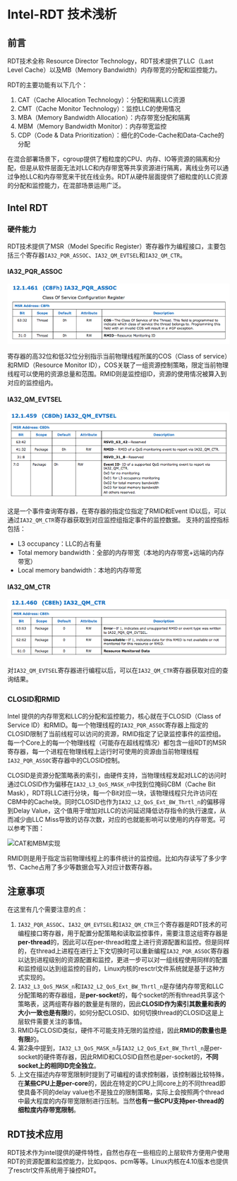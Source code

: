 # Intel-RDT 技术浅析

## 前言

RDT技术全称 Resource Director Technology，RDT技术提供了LLC（Last Level Cache）以及MB（Memory Bandwidth）内存带宽的分配和监控能力。

RDT的主要功能有以下几个：

1. CAT（Cache Allocation Technology）：分配和隔离LLC资源
2. CMT（Cache Monitor Technology）：监控LLC的使用情况
3. MBA（Memory Bandwidth Allocation）：内存带宽分配和隔离
4. MBM（Memory Bandwidth Monitor）：内存带宽监控
5. CDP（Code & Data Prioritization）：细化的Code-Cache和Data-Cache的分配

在混合部署场景下，cgroup提供了粗粒度的CPU、内存、IO等资源的隔离和分配，但是从软件层面无法对LLC和内存带宽等共享资源进行隔离，离线业务可以通过争抢LLC和内存带宽来干扰在线业务。RDT从硬件层面提供了细粒度的LLC资源的分配和监控能力，在混部场景运用广泛。

## Intel RDT

### 硬件能力

RDT技术提供了MSR（Model Specific Register）寄存器作为编程接口，主要包括三个寄存器`IA32_PQR_ASSOC`、`IA32_QM_EVTSEL`和`IA32_QM_CTR`。

#### IA32_PQR_ASSOC

![IA32_PQR_ASSOC寄存器](img/rdt_ia32_pqr_assoc.png "IA32_PQR_ASSOC寄存器")

寄存器的高32位和低32位分别指示当前物理线程所属的COS（Class of service）和RMID（Resource Monitor ID），COS关联了一组资源控制策略，限定当前物理线程可以使用的资源总量和范围。RMID则是监控组ID，资源的使用情况被算入到对应的监控组内。

#### IA32_QM_EVTSEL

![IA32_QM_EVTSEL寄存器](img/rdt_ia32_qm_evtsel.png "IA32_QM_EVTSEL寄存器")

这是一个事件查询寄存器，在寄存器的指定位指定了RMID和Event ID以后，可以通过`IA32_QM_CTR`寄存器获取到对应监控组指定事件的监控数据。
支持的监控指标包括：

- L3 occupancy：LLC的占有量
- Total memory bandwidth：全部的内存带宽（本地的内存带宽+远端的内存带宽）
- Local memory bandwidth：本地的内存带宽

#### IA32_QM_CTR

![IA32_QM_CTR寄存器](img/rdt_ia32_qm_ctr.png "IA32_QM_CTR寄存器")

对`IA32_QM_EVTSEL`寄存器进行编程以后，可以在`IA32_QM_CTR`寄存器获取对应的查询结果。

### CLOSID和RMID

Intel 提供的内存带宽和LLC的分配和监控能力，核心就在于CLOSID（Class of Service ID）和RMID。每一个物理线程的`IA32_PQR_ASSOC`寄存器上指定的CLOSID限制了当前线程可以访问的资源，RMID指定了记录监控事件的监控组。每一个Core上的每一个物理线程（可能存在超线程情况）都包含一组RDT的MSR寄存器，每一个进程在物理线程上运行时可使用的资源由当前物理线程`IA32_PQR_ASSOC`寄存器中的CLOSID控制。

CLOSID是资源分配策略表的索引，由硬件支持，当物理线程发起对LLC的访问时通过CLOSID作为偏移在`IA32_L3_QoS_MASK_n`中找到位掩码CBM（Cache Bit Mask），RDT将LLC进行分块，每一个Bit对应一块，该物理线程只允许访问在CBM中的Cache块。同时CLOSID也作为`IA32_L2_QoS_Ext_BW_Thrtl_n`的偏移得到Delay Value，这个值用于增加对LLC的访问延迟降低访存指令的执行速度，从而减少由LLC Miss导致的访存次数，对应的也就能影响可以使用的内存带宽。可以参考下图：

![CAT和MBM实现](https://ata2-img.oss-cn-zhangjiakou.aliyuncs.com/neweditor/f14eeed9-8ec0-4f8a-8442-f3545d393b6a.png)

RMID则是用于指定当前物理线程上的事件统计的监控组。比如内存读写了多少字节、Cache占用了多少等数据会写入对应计数寄存器。

## 注意事项

在这里有几个需要注意的点：

1. `IA32_PQR_ASSOC`、`IA32_QM_EVTSEL`和`IA32_QM_CTR`三个寄存器是RDT技术的可编程接口寄存器，用于配置分配策略和读取监控事件，需要注意这组寄存器是**per-thread**的，因此可以在per-thread粒度上进行资源配置和监控。但是同样的，在thread上进程在进行上下文切换时可以重新编程`IA32_PQR_ASSOC`寄存器以达到进程级别的资源配置和监控，更进一步可以对一组线程使用同样的配置和监控组以达到组监控的目的，Linux内核的resctrl文件系统就是基于这种方式实现的。
2. `IA32_L3_QoS_MASK_n`和`IA32_L2_QoS_Ext_BW_Thrtl_n`是存储内存带宽和LLC分配策略的寄存器组，是**per-socket**的，每个socket的所有thread共享这个策略表，这两组寄存器的数量是有限的，因此**CLOSID作为索引其数量和表的大小一致也是有限**的，如何分配CLOSID、如何切换thread的CLOSID这是上层软件需要关注的事情。
3. RMID与CLOSID类似，硬件不可能支持无限的监控组，因此**RMID的数量也是有限**的。
4. 第2条中提到，`IA32_L3_QoS_MASK_n`与`IA32_L2_QoS_Ext_BW_Thrtl_n`是per-socket的硬件寄存器，因此RMID和CLOSID自然也是per-socket的，**不同socket上的相同ID完全独立**。
5. 上文在描述内存带宽限制时提到了可编程的请求控制器，该控制器比较特殊，在**某些CPU上是per-core**的，因此在特定的CPU上同core上的不同thread即使具备不同的delay value也不是独立的限制策略，实际上会按照两个thread中最大程度的内存带宽限制进行压制。当然**也有一些CPU支持per-thread的细粒度内存带宽限制**。

## RDT技术应用

RDT技术作为intel提供的硬件特性，自然也存在一些相应的上层软件方便用户使用RDT的资源配置和监控能力，比如pqos、pcm等等。Linux内核在4.10版本也提供了resctrl文件系统用于操控RDT。
